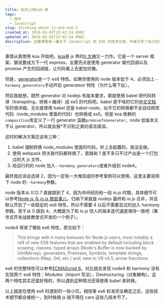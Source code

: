 ```yaml
---
title: 扯淡js和es6 续
tags:
  - 技术
  - JavaScript
slug: thinking-about-js-and-es6-2
created_at: 2016-03-02T13:42:24.000Z
updated_at: 2016-03-02T13:42:24.000Z
description: 这篇博客是一篇关于 JavaScript 和 ES6 的技术文章。作者分享了自己在使用 koa 框架时遇到的问题，以及如何使用 babel 将代码转译成 ES5 的代码。作者介绍了三种解决方案，包括强制转换 node_modules 里面的代码、使用 webpack 把关联代码都转换了、给运行的的 node 加入--harmony_generators或者升级到 node4。最终，作者选择了使用 webpack 把关联代码都转换的方法，并介绍了 node 的--harmony参数和 node4 带来的 ES6 特性。
---
```


事情从我使用 koa 开始吧。[koa](https://github.com/koajs/koa)是 js 界的[tj 大神](https://www.zhihu.com/question/24377059)又一力作。它是一个 server 框架，据说要成为下一代 express，主要亮点是使用 generator 替代回调以及 promise 产生的回调链，让代码看上去更加优雅。

但是，[generator](https://developer.mozilla.org/zh-CN/docs/Web/JavaScript/Reference/Statements/function*)是一个 es6 特性。如果你使用的 node 版本低于 4，必须加上`--harmony_generators`手动开启 generateor 特性（为什么等下扯）。

然后我就想，既然 generator 对 nodejs 有版本要求，那就使用 babel 把代码转译（transpiling，转换＋编译）成 es5 的代码吧。babel 是干啥的它的[中文文档](https://github.com/thejameskyle/babel-handbook/blob/master/translations/zh-Hans/user-handbook.md)写的很详细。无论是使用 babel 还是 babel-node，似乎它的转换都不会自动把库代码（node_modules 里面的代码）也转换成 es5。但是 koa 依赖的`composition`库定义了一行 generator 函数`promiseToGenerator`，node 低版本又不认 generator，所以就会报\*不识别之类的语法错误。

这时的解决方案应该有三种：

1. babel 强制转换 node_modules 里面的代码，听上去挺蠢的，我没去做。
2. 使用 webpack 把关联代码都转换了，思路和 1 差不多只不过产出是一个打包过的大 js 文件。
3. 给运行的的 node 加入`--harmony_generators`或者升级到 node4。

最终我应该会选择 2，因为一定有一大堆现成的参考案例可以使用。这里主要说明下 node 的`--harmony`参数。

node 版本从 0.12.7 直接跳到了 4，因为中间经历和一段 io.js 时期，具体细节可以参考[Node.js 与 io.js 那些事儿](http://www.infoq.com/cn/articles/node-js-and-io-js)。归纳下来就是 nodejs 最终和 io.js 合并，并且默认开启了一些稳定的 es6 特性，所以不需要 4 以后不需要显式的加入 harmony 参数。至于从 0 跳到 4，大概是为了和 io.js 惊人的版本迭代速度保持一致吧（集市式开发战胜教堂式开发的一个例子）。

node4 带来了哪些 es6 特性，原文如下：

> This brings with it many bonuses for Node.js users, most notably a raft of new ES6 features that are enabled by default including block scoping, classes, typed arrays (Node's Buffer is now backed by Uint8Array), generators, Promises, Symbols, template strings, collections (Map, Set, etc.) and, new to V8 v4.5, arrow functions.

es6 的完整特性可以参考[ECMAScript 6](https://github.com/lukehoban/es6features)。对比就会发现 node4 和 harmony 没有实现两个 es6 特性：Modules（import 写法），Destructuring（对象解构）。这两个特性其实还蛮好用的，所以遇到这种情况还得使用 babel 来转换。

以上就是在使用 es6 时遇到的一些小坑，相信等 es6 标准完全确定之后，这些技术细节都会被统一，到时候搞 js 就不用在 care 这些几枝末节了。
